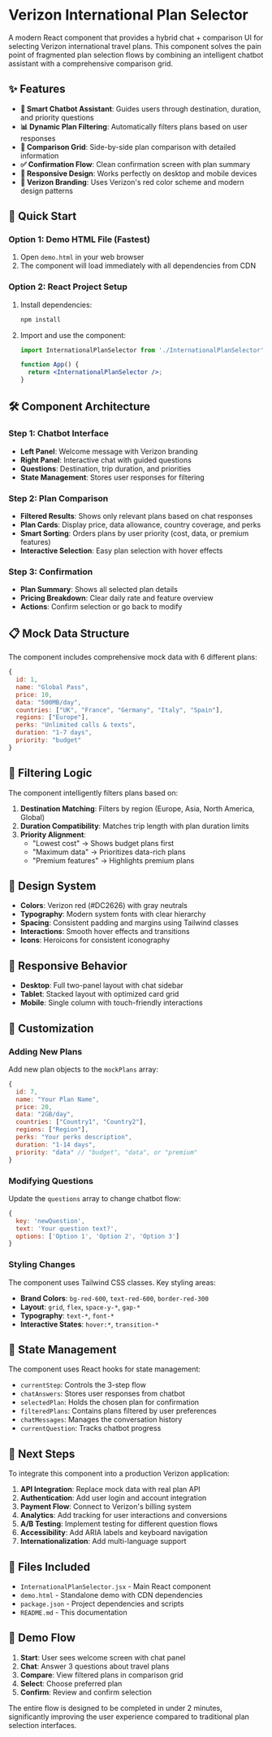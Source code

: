 # Verizon International Plan Selector

A modern React component that provides a hybrid chat + comparison UI for selecting Verizon international travel plans. This component solves the pain point of fragmented plan selection flows by combining an intelligent chatbot assistant with a comprehensive comparison grid.

## ✨ Features

- **🤖 Smart Chatbot Assistant**: Guides users through destination, duration, and priority questions
- **📊 Dynamic Plan Filtering**: Automatically filters plans based on user responses
- **🎯 Comparison Grid**: Side-by-side plan comparison with detailed information
- **✅ Confirmation Flow**: Clean confirmation screen with plan summary
- **📱 Responsive Design**: Works perfectly on desktop and mobile devices
- **🎨 Verizon Branding**: Uses Verizon's red color scheme and modern design patterns

## 🚀 Quick Start

### Option 1: Demo HTML File (Fastest)
1. Open `demo.html` in your web browser
2. The component will load immediately with all dependencies from CDN

### Option 2: React Project Setup
1. Install dependencies:
   ```bash
   npm install
   ```
2. Import and use the component:
   ```jsx
   import InternationalPlanSelector from './InternationalPlanSelector';
   
   function App() {
     return <InternationalPlanSelector />;
   }
   ```

## 🛠 Component Architecture

### Step 1: Chatbot Interface
- **Left Panel**: Welcome message with Verizon branding
- **Right Panel**: Interactive chat with guided questions
- **Questions**: Destination, trip duration, and priorities
- **State Management**: Stores user responses for filtering

### Step 2: Plan Comparison
- **Filtered Results**: Shows only relevant plans based on chat responses
- **Plan Cards**: Display price, data allowance, country coverage, and perks
- **Smart Sorting**: Orders plans by user priority (cost, data, or premium features)
- **Interactive Selection**: Easy plan selection with hover effects

### Step 3: Confirmation
- **Plan Summary**: Shows all selected plan details
- **Pricing Breakdown**: Clear daily rate and feature overview
- **Actions**: Confirm selection or go back to modify

## 📋 Mock Data Structure

The component includes comprehensive mock data with 6 different plans:

```javascript
{
  id: 1,
  name: "Global Pass",
  price: 10,
  data: "500MB/day",
  countries: ["UK", "France", "Germany", "Italy", "Spain"],
  regions: ["Europe"],
  perks: "Unlimited calls & texts",
  duration: "1-7 days",
  priority: "budget"
}
```

## 🎯 Filtering Logic

The component intelligently filters plans based on:

1. **Destination Matching**: Filters by region (Europe, Asia, North America, Global)
2. **Duration Compatibility**: Matches trip length with plan duration limits
3. **Priority Alignment**: 
   - "Lowest cost" → Shows budget plans first
   - "Maximum data" → Prioritizes data-rich plans
   - "Premium features" → Highlights premium plans

## 🎨 Design System

- **Colors**: Verizon red (#DC2626) with gray neutrals
- **Typography**: Modern system fonts with clear hierarchy
- **Spacing**: Consistent padding and margins using Tailwind classes
- **Interactions**: Smooth hover effects and transitions
- **Icons**: Heroicons for consistent iconography

## 📱 Responsive Behavior

- **Desktop**: Full two-panel layout with chat sidebar
- **Tablet**: Stacked layout with optimized card grid
- **Mobile**: Single column with touch-friendly interactions

## 🔧 Customization

### Adding New Plans
Add new plan objects to the `mockPlans` array:

```javascript
{
  id: 7,
  name: "Your Plan Name",
  price: 20,
  data: "2GB/day",
  countries: ["Country1", "Country2"],
  regions: ["Region"],
  perks: "Your perks description",
  duration: "1-14 days",
  priority: "data" // "budget", "data", or "premium"
}
```

### Modifying Questions
Update the `questions` array to change chatbot flow:

```javascript
{
  key: 'newQuestion',
  text: 'Your question text?',
  options: ['Option 1', 'Option 2', 'Option 3']
}
```

### Styling Changes
The component uses Tailwind CSS classes. Key styling areas:

- **Brand Colors**: `bg-red-600`, `text-red-600`, `border-red-300`
- **Layout**: `grid`, `flex`, `space-y-*`, `gap-*`
- **Typography**: `text-*`, `font-*`
- **Interactive States**: `hover:*`, `transition-*`

## 🔄 State Management

The component uses React hooks for state management:

- `currentStep`: Controls the 3-step flow
- `chatAnswers`: Stores user responses from chatbot
- `selectedPlan`: Holds the chosen plan for confirmation
- `filteredPlans`: Contains plans filtered by user preferences
- `chatMessages`: Manages the conversation history
- `currentQuestion`: Tracks chatbot progress

## 🚀 Next Steps

To integrate this component into a production Verizon application:

1. **API Integration**: Replace mock data with real plan API
2. **Authentication**: Add user login and account integration
3. **Payment Flow**: Connect to Verizon's billing system
4. **Analytics**: Add tracking for user interactions and conversions
5. **A/B Testing**: Implement testing for different question flows
6. **Accessibility**: Add ARIA labels and keyboard navigation
7. **Internationalization**: Add multi-language support

## 📝 Files Included

- `InternationalPlanSelector.jsx` - Main React component
- `demo.html` - Standalone demo with CDN dependencies
- `package.json` - Project dependencies and scripts
- `README.md` - This documentation

## 🎉 Demo Flow

1. **Start**: User sees welcome screen with chat panel
2. **Chat**: Answer 3 questions about travel plans
3. **Compare**: View filtered plans in comparison grid
4. **Select**: Choose preferred plan
5. **Confirm**: Review and confirm selection

The entire flow is designed to be completed in under 2 minutes, significantly improving the user experience compared to traditional plan selection interfaces. 